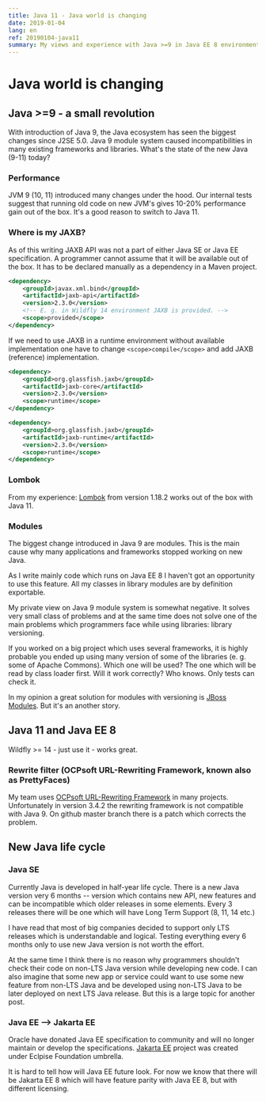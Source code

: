 ```yaml
---
title: Java 11 - Java world is changing
date: 2019-01-04
lang: en
ref: 20190104-java11
summary: My views and experience with Java >=9 in Java EE 8 environment (JAXB, Lombok, modules, WildFly 14, Rewrtie Filter, new Java life cycle)
---
```

# Java world is changing

## Java >=9 - a small revolution

With introduction of Java 9, the Java ecosystem has seen the biggest changes since J2SE 5.0. Java 9 module system caused incompatibilities in many existing frameworks and libraries. What's the state of the new Java (9-11) today?

### Performance

JVM 9 (10, 11) introduced many changes under the hood. Our internal tests suggest that running old code on new JVM's gives 10-20% performance gain out of the box. It's a good reason to switch to Java 11.

### Where is my JAXB?

As of this writing JAXB API was not a part of either Java SE or Java EE specification. A programmer cannot assume that it will be available out of the box. It has to be declared manually as a dependency in a Maven project.

```xml
<dependency>
    <groupId>javax.xml.bind</groupId>
    <artifactId>jaxb-api</artifactId>
    <version>2.3.0</version>
    <!-- E. g. in Wildfly 14 environment JAXB is provided. -->
    <scope>provided</scope> 
</dependency>
```

If we need to use JAXB in a runtime environment without available implementation one have to change `<scope>compile</scope>` and add JAXB (reference) implementation.

```xml
<dependency>
    <groupId>org.glassfish.jaxb</groupId>
    <artifactId>jaxb-core</artifactId>
    <version>2.3.0</version>
    <scope>runtime</scope>
</dependency>

<dependency>
    <groupId>org.glassfish.jaxb</groupId>
    <artifactId>jaxb-runtime</artifactId>
    <version>2.3.0</version>
    <scope>runtime</scope>
</dependency>
```

### Lombok
From my experience: [Lombok](https://projectlombok.org/) from version 1.18.2 works out of the box with Java 11.

### Modules
The biggest change introduced in Java 9 are modules. This is the main cause why many applications and frameworks stopped working on new Java.

As I write mainly code which runs on Java EE 8 I haven't got an opportunity to use this feature. All my classes in library modules are by definition exportable.

My private view on Java 9 module system is somewhat negative. It solves very small class of problems and at the same time does not solve one of the main problems which programmers face while using libraries: library versioning.

If you worked on a big project which uses several frameworks, it is highly probable you ended up using many version of some of the libraries (e. g. some of Apache Commons). Which one will be used? The one which will be read by class loader first. Will it work correctly? Who knows. Only tests can check it.

In my opinion a great solution for modules with versioning is [JBoss Modules](https://github.com/jboss-modules/jboss-modules). But it's an another story.

## Java 11 and Java EE 8
Wildfly >= 14 - just use it - works great.

### Rewrite filter (OCPsoft URL-Rewriting Framework, known also as PrettyFaces)

My team uses [OCPsoft URL-Rewriting Framework](http://www.ocpsoft.org/rewrite/) in many projects. Unfortunately in version 3.4.2 the rewriting framework is not compatible with Java 9. On github master branch there is a patch which corrects the problem.

## New Java life cycle

### Java SE
Currently Java is developed in half-year life cycle. There is a new Java version very 6 months -- version which contains new API, new features and can be incompatible which older releases in some elements. Every 3 releases there will be one which will have Long Term Support (8, 11, 14 etc.)

I have read that most of big companies decided to support only LTS releases which is understandable and logical. Testing everything every 6 months only to use new Java version is not worth the effort.

At the same time I think there is no reason why programmers shouldn't check their code on non-LTS Java version while developing new code. I can also imagine that some new app or service could want to use some new feature from non-LTS Java and be developed using non-LTS Java to be later deployed on next LTS Java release. But this is a large topic for another post.

### Java EE --> Jakarta EE
Oracle have donated Java EE specification to community and will no longer maintain or develop the specifications. [Jakarta EE](https://jakarta.ee/) project was created under Eclpise Foundation umbrella.

It is hard to tell how will Java EE future look. For now we know that there will be Jakarta EE 8 which will have feature parity with Java EE 8, but with different licensing.

<!--
Copyright 2019 Michał Piotrowski

Licensed under the Apache License, Version 2.0 (the "License");
you may not use this file except in compliance with the License.
You may obtain a copy of the License at

   http://www.apache.org/licenses/LICENSE-2.0
-->
